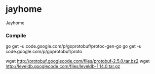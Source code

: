 jayhome
=======

Jayhome

### Compile
go get -u code.google.com/p/goprotobuf/protoc-gen-go
go get -u code.google.com/p/goprotobuf/proto

wget http://protobuf.googlecode.com/files/protobuf-2.5.0.tar.bz2
wget http://leveldb.googlecode.com/files/leveldb-1.14.0.tar.gz

